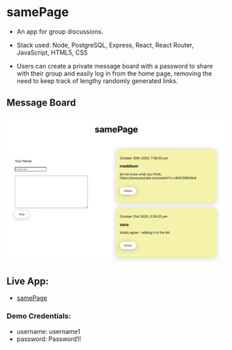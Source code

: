# samePage

* An app for group discussions.

* Stack used: Node, PostgreSQL, Express, React, React Router, JavaScript, HTML5, CSS

* Users can create a private message board with a password to share with their group and easily log in from the home page, removing the need to keep track of lengthy randomly generated links. 

## Message Board

![Page View](/src/img/discussion-board.png)

## Live App:

* [samePage](https://samepage.vercel.app)

### Demo Credentials:
* username: username1
* password: Password1!